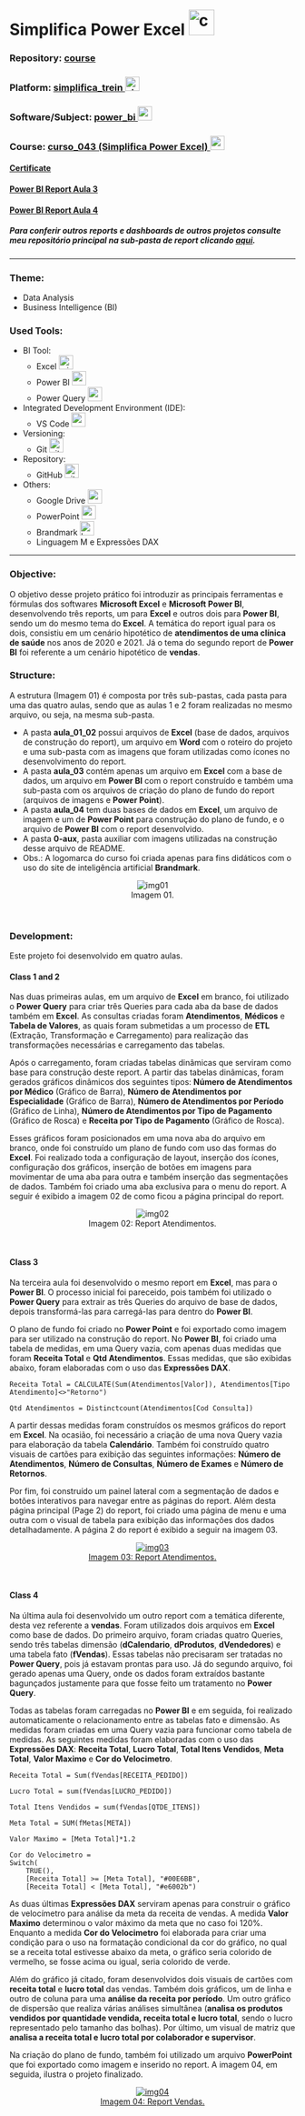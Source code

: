 # Simplifica Power Excel   <img src="./0-aux/logo_course.png" alt="curso_043" width="auto" height="45">

### Repository: [course](../../../)
### Platform: <a href="../../">simplifica_trein   <img src="https://github.com/PedroHeeger/main/blob/main/0-aux/logos/plataforma/simplifica_treinamentos.png" alt="simplifica_treinamentos" width="auto" height="25"></a>
### Software/Subject: <a href="../">power_bi   <img src="https://github.com/PedroHeeger/main/blob/main/0-aux/logos/software/microsoft_powerbi.png" alt="power_bi" width="auto" height="25"></a>
### Course: <a href="./">curso_043 (Simplifica Power Excel)   <img src="./0-aux/logo_course.png" alt="curso_043" width="auto" height="25"></a>

#### <a href="https://github.com/PedroHeeger/main/blob/main/cert_ti/05-particip/data/power_bi/(23-05-22)%20Cert%20Power%20BI%20e%20Excel%20PH%20Simplifica%20Trein.pdf">Certificate</a>
#### <a href="https://app.powerbi.com/view?r=eyJrIjoiYTYyZmZlNjctYjhkYS00MGFmLWIyZWMtMjgxODM2YTdiNTE5IiwidCI6ImI1NTJmZWJlLWFkMjgtNGI4Ny1iZjI5LTFlODhiYmZkY2I4ZiJ9">Power BI Report Aula 3</a>
#### <a href="https://app.powerbi.com/view?r=eyJrIjoiNDRlNmU5NTMtYjk0ZC00NGI2LTkyYTMtZTdmOWQ2NjhiNDRkIiwidCI6ImI1NTJmZWJlLWFkMjgtNGI4Ny1iZjI5LTFlODhiYmZkY2I4ZiJ9">Power BI Report Aula 4</a>
##### Para conferir outros reports e dashboards de outros projetos consulte meu repositório principal na sub-pasta de report clicando [aqui](https://github.com/PedroHeeger/main/tree/main/report).

---

### Theme:
- Data Analysis
- Business Intelligence (BI)

### Used Tools:
- BI Tool: 
  - Excel <img src="https://github.com/PedroHeeger/main/blob/main/0-aux/logos/software/microsoft_excel.png" alt="microsoft_excel" width="auto" height="25">
  - Power BI   <img src="https://github.com/PedroHeeger/main/blob/main/0-aux/logos/software/microsoft_powerbi.png" alt="power_bi" width="auto" height="25">
  - Power Query <img src="https://github.com/PedroHeeger/main/blob/main/0-aux/logos/software/microsoft_power_query.png" alt="power_query" width="auto" height="25">
- Integrated Development Environment (IDE):
  - VS Code   <img src="https://cdn.jsdelivr.net/gh/devicons/devicon/icons/vscode/vscode-original.svg" alt="vscode" width="auto" height="25">
- Versioning: 
  - Git   <img src="https://cdn.jsdelivr.net/gh/devicons/devicon/icons/git/git-original.svg" alt="git" width="auto" height="25">
- Repository:
  - GitHub   <img src="https://cdn.jsdelivr.net/gh/devicons/devicon/icons/github/github-original.svg" alt="github" width="auto" height="25">
- Others:
  - Google Drive <img src="https://github.com/PedroHeeger/main/blob/main/0-aux/logos/software/google_drive.png" alt="google_drive" width="auto" height="25">
  - PowerPoint <img src="https://github.com/PedroHeeger/main/blob/main/0-aux/logos/software/microsoft_powerpoint.png" alt="powerpoint" width="auto" height="25">
  - Brandmark <img src="https://github.com/PedroHeeger/main/blob/main/0-aux/logos/sites/ai_brandmark.png" alt="brandmark" width="auto" height="25">
  - Linguagem M e Expressões DAX

---

### Objective:
O objetivo desse projeto prático foi introduzir as principais ferramentas e fórmulas dos softwares **Microsoft Excel** e **Microsoft Power BI**, desenvolvendo três reports, um para **Excel** e outros dois para **Power BI**, sendo um do mesmo tema do **Excel**. A temática do report igual para os dois, consistiu em um cenário hipotético de **atendimentos de uma clínica de saúde** nos anos de 2020 e 2021. Já o tema do segundo report de **Power BI** foi referente a um cenário hipotético de **vendas**.

### Structure:
A estrutura (Imagem 01) é composta por três sub-pastas, cada pasta para uma das quatro aulas, sendo que as aulas 1 e 2 foram realizadas no mesmo arquivo, ou seja, na mesma sub-pasta.
- A pasta **aula_01_02** possui arquivos de **Excel** (base de dados, arquivos de construção do report), um arquivo em **Word** com o roteiro do projeto e uma sub-pasta com as imagens que foram utilizadas como ícones no desenvolvimento do report.
- A pasta **aula_03** contém apenas um arquivo em **Excel** com a base de dados, um arquivo em **Power BI** com o report construído e também uma sub-pasta com os arquivos de criação do plano de fundo do report (arquivos de imagens e **Power Point**).
- A pasta **aula_04** tem duas bases de dados em **Excel**, um arquivo de imagem e um de **Power Point** para construção do plano de fundo, e o arquivo de **Power BI** com o report desenvolvido.
- A pasta **0-aux**, pasta auxiliar com imagens utilizadas na construção desse arquivo de README. 
- Obs.: A logomarca do curso foi criada apenas para fins didáticos com o uso do site de inteligência artificial **Brandmark**.

<div align="Center"><figure>
    <img src="./0-aux/img01.PNG" alt="img01"><br>
    <figcaption>Imagem 01.</figcaption>
</figure></div><br>

### Development:
Este projeto foi desenvolvido em quatro aulas. 

#### Class 1 and 2
Nas duas primeiras aulas, em um arquivo de **Excel** em branco, foi utilizado o **Power Query** para criar três Queries para cada aba da base de dados também em **Excel**. As consultas criadas foram **Atendimentos**, **Médicos** e **Tabela de Valores**, as quais foram submetidas a um processo de **ETL** (Extração, Transformação e Carregamento) para realização das transformações necessárias e carregamento das tabelas.

Após o carregamento, foram criadas tabelas dinâmicas que serviram como base para construção deste report. A partir das tabelas dinâmicas, foram gerados gráficos dinâmicos dos seguintes tipos: **Número de Atendimentos por Médico** (Gráfico de Barra), **Número de Atendimentos por Especialidade** (Gráfico de Barra), **Número de Atendimentos por Período** (Gráfico de Linha), **Número de Atendimentos por Tipo de Pagamento** (Gráfico de Rosca) e **Receita por Tipo de Pagamento** (Gráfico de Rosca).

Esses gráficos foram posicionados em uma nova aba do arquivo em branco, onde foi construído um plano de fundo com uso das formas do **Excel**. Foi realizado toda a configuração de layout, inserção dos ícones, configuração dos gráficos, inserção de botões em imagens para movimentar de uma aba para outra e também inserção das segmentações de dados. Também foi criado uma aba exclusiva para o menu do report. A seguir é exibido a imagem 02 de como ficou a página principal do report.

<div align="Center"><figure>
    <img src="./0-aux/rep_curso_043_atendimentos_excel.PNG" alt="img02"><br>
    <figcaption>Imagem 02: Report Atendimentos.</figcaption>
</figure></div><br>

#### Class 3
Na terceira aula foi desenvolvido o mesmo report em **Excel**, mas para o **Power BI**. O processo inicial foi pareceido, pois também foi utilizado o **Power Query** para extrair as três Queries do arquivo de base de dados, depois transformá-las para carregá-las para dentro do **Power BI**.

O plano de fundo foi criado no **Power Point** e foi exportado como imagem para ser utilizado na construção do report. No **Power BI**, foi criado uma tabela de medidas, em uma Query vazia, com apenas duas medidas que foram **Receita Total** e **Qtd Atendimentos**. Essas medidas, que são exibidas abaixo, foram elaboradas com o uso das **Expressões DAX**.

```
Receita Total = CALCULATE(Sum(Atendimentos[Valor]), Atendimentos[Tipo Atendimento]<>"Retorno")
```

```
Qtd Atendimentos = Distinctcount(Atendimentos[Cod Consulta])
```

A partir dessas medidas foram construídos os mesmos gráficos do report em **Excel**. Na ocasião, foi necessário a criação de uma nova Query vazia para elaboração da tabela **Calendário**. Também foi construído quatro visuais de cartões para exibição das seguintes informações: **Número de Atendimentos**, **Número de Consultas**, **Número de Exames** e **Número de Retornos**.

Por fim, foi construído um painel lateral com a segmentação de dados e botões interativos para navegar entre as páginas do report. Além desta página principal (Page 2) do report, foi criado uma página de menu e uma outra com o visual de tabela para exibição das informações dos dados detalhadamente. A página 2 do report é exibido a seguir na imagem 03.

<div align="Center"><figure>
    <a href="https://app.powerbi.com/view?r=eyJrIjoiYTYyZmZlNjctYjhkYS00MGFmLWIyZWMtMjgxODM2YTdiNTE5IiwidCI6ImI1NTJmZWJlLWFkMjgtNGI4Ny1iZjI5LTFlODhiYmZkY2I4ZiJ9"><img src="./0-aux/rep_curso_043_atendimentos.PNG" alt="img03"><br>
    <figcaption>Imagem 03: Report Atendimentos.</figcaption></a>
</figure></div><br>

#### Class 4
Na última aula foi desenvolvido um outro report com a temática diferente, desta vez referente a **vendas**. Foram utilizados dois arquivos em **Excel** como base de dados. Do primeiro arquivo, foram criadas quatro Queries, sendo três tabelas dimensão (**dCalendario**, **dProdutos**, **dVendedores**) e uma tabela fato (**fVendas**). Essas tabelas não precisaram ser tratadas no **Power Query**, pois já estavam prontas para uso. Já do segundo arquivo, foi gerado apenas uma Query, onde os dados foram extraídos bastante bagunçados justamente para que fosse feito um tratamento no **Power Query**.

Todas as tabelas foram carregadas no **Power BI** e em seguida, foi realizado automaticamente o relacionamento entre as tabelas fato e dimensão. As medidas foram criadas em uma Query vazia para funcionar como tabela de medidas. As seguintes medidas foram elaboradas com o uso das **Expressões DAX**: **Receita Total**, **Lucro Total**, **Total Itens Vendidos**, **Meta Total**, **Valor Maximo** e **Cor do Velocimetro**.

```
Receita Total = Sum(fVendas[RECEITA_PEDIDO])
```

```
Lucro Total = sum(fVendas[LUCRO_PEDIDO])
```

```
Total Itens Vendidos = sum(fVendas[QTDE_ITENS])
```

```
Meta Total = SUM(fMetas[META])
```

```
Valor Maximo = [Meta Total]*1.2
```

```
Cor do Velocimetro = 
Switch(
    TRUE(),
    [Receita Total] >= [Meta Total], "#00E6BB",
    [Receita Total] < [Meta Total], "#e6002b")
```

As duas últimas **Expressões DAX** serviram apenas para construir o gráfico de velocímetro para análise da meta da receita de vendas. A medida **Valor Maximo** determinou o valor máximo da meta que no caso foi 120%. Enquanto a medida **Cor do Velocimetro** foi elaborada para criar uma condição para o uso na formatação condicional da cor do gráfico, no qual se a receita total estivesse abaixo da meta, o gráfico seria colorido de vermelho, se fosse acima ou igual, seria colorido de verde.

Além do gráfico já citado, foram desenvolvidos dois visuais de cartões com **receita total** e **lucro total** das vendas. Também dois gráficos, um de linha e outro de coluna para uma **análise da receita por período**. Um outro gráfico de dispersão que realiza várias análises simultânea (**analisa os produtos vendidos por quantidade vendida, receita total e lucro total**, sendo o lucro representado pelo tamanho das bolhas). Por último, um visual de matriz que **analisa a receita total e lucro total por colaborador e supervisor**.

Na criação do plano de fundo, também foi utilizado um arquivo **PowerPoint** que foi exportado como imagem e inserido no report. A imagem 04, em seguida, ilustra o projeto finalizado.

<div align="Center"><figure>
    <a href="https://app.powerbi.com/view?r=eyJrIjoiNDRlNmU5NTMtYjk0ZC00NGI2LTkyYTMtZTdmOWQ2NjhiNDRkIiwidCI6ImI1NTJmZWJlLWFkMjgtNGI4Ny1iZjI5LTFlODhiYmZkY2I4ZiJ9"><img src="./0-aux/rep_curso_043_vendas.PNG" alt="img04"><br>
    <figcaption>Imagem 04: Report Vendas.</figcaption></a>
</figure></div><br>